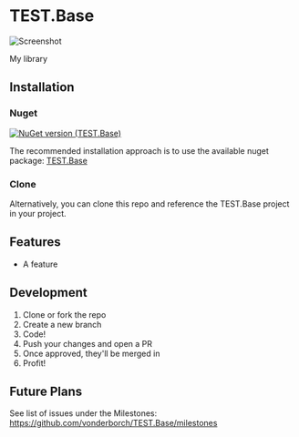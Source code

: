# TEST.Base

![Screenshot](https://github.com/vonderborch/TEST.Base/blob/main/logo.png?raw=true)

My library

## Installation

### Nuget

[![NuGet version (TEST.Base)](https://img.shields.io/nuget/v/TEST.Base.svg?style=flat-square)](https://www.nuget.org/packages/TEST.Base/)

The recommended installation approach is to use the available nuget package: [TEST.Base](https://www.nuget.org/packages/TEST.Base/)

### Clone

Alternatively, you can clone this repo and reference the TEST.Base project in your project.

## Features

- A feature

## Development

1. Clone or fork the repo
2. Create a new branch
3. Code!
4. Push your changes and open a PR
5. Once approved, they'll be merged in
6. Profit!

## Future Plans

See list of issues under the Milestones: https://github.com/vonderborch/TEST.Base/milestones

